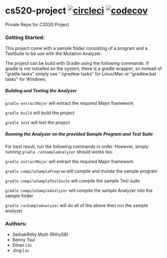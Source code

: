 # cs520-project [![circleci](https://circleci.com/gh/Rithy58/cs520-project.svg?style=shield&circle-token=f58235a225c0f83a2466389615a225dc76e36f2e)](https://circleci.com/gh/Rithy58/cs520-project) [![codecov](https://codecov.io/gh/Rithy58/cs520-project/branch/master/graph/badge.svg?token=rgmaXYDrqq)](https://codecov.io/gh/Rithy58/cs520-project)

Private Repo for CS520 Project

### Getting Started:
This project come with a sample folder consisting of a program and a TestSuite
to be use with the Mutation Analyzer.

The project can be build with Gradle using the following commands. If gradle is not installed on the system, there is a gradle wrapper, so instead of "gradle tasks" simply use "./gradlew tasks" for Linux/Mac or "gradlew.bat tasks" for Windows.

##### Building and Testing the Analyzer

`gradle extractMajor` will extract the required Major framework

`gradle build` will build the project

`gradle test` will test the project



##### Running the Analyzer on the provided Sample Program and Test Suite

For best result, run the following commands in order. However, simply running `gradle runSampleAnalyzer` should works too.

`gradle extractMajor` will extract the required Major framework

`gradle compileSampleProgram` will compile and mutate the sample program

`gradle compileSampleTestSuite` will compile the sample Test suite

`gradle compileSampleAnalyzer` will compile the sample Analyzer into the sample folder

`gradle runSampleAnalyzer` will do all of the above then run the sample analyzer

### Authors:
+ SeihakRithy Muth (Rithy58)
+ Kenny Tsui
+ Ethan Liu
+ Jing Liu
